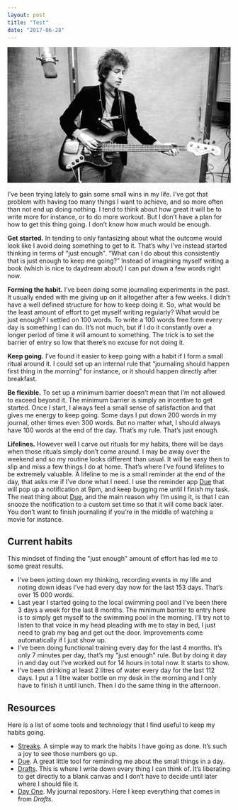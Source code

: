 ```yaml
---
layout: post
title: "Test"
date: "2017-06-28"
---
```


![Bob Dylan](dylan.jpg)

I’ve been trying lately to gain some small wins in my life. I’ve got that problem with having too many things I want to achieve, and so more often than not end up doing nothing. I tend to think about how great it will be to write more for instance, or to do more workout. But I don’t have a plan for how to get this thing going. I don’t know how much would be enough.

**Get started.** In tending to only fantasizing about what the outcome would look like I avoid doing something to get to it. That’s why I’ve instead started thinking in terms of "just enough". “What can I do about this consistently that is just enough to keep me going?” Instead of imagining myself writing a book (which is nice to daydream about) I can put down a few words right now.

**Forming the habit.** I’ve been doing some journaling experiments in the past. It usually ended with me giving up on it altogether after a few weeks. I didn’t have a well defined structure for how to keep doing it. So, what would be the least amount of effort to get myself writing regularly? What would be just enough? I settled on 100 words. To write a 100 words free form every day is something I can do. It’s not much, but if I do it constantly over a longer period of time it will amount to something. The trick is to set the barrier of entry so low that there’s no excuse for not doing it.

**Keep going.** I’ve found it easier to keep going with a habit if I form a small ritual around it. I could set up an internal rule that “journaling should happen first thing in the morning” for instance, or it should happen directly after breakfast.

**Be flexible.** To set up a minimum barrier doesn’t mean that I’m not allowed to exceed beyond it. The minimum barrier is simply an incentive to get started. Once I start, I always feel a small sense of satisfaction and that gives me energy to keep going. Some days I put down 200 words in my journal, other times even 300 words. But no matter what, I should always have 100 words at the end of the day. That’s my rule. That’s just enough.

**Lifelines.** However well I carve out rituals for my habits, there will be days when those rituals simply don’t come around. I may be away over the weekend and so my routine looks different than usual. It will be easy then to slip and miss a few things I do at home. That’s where I’ve found lifelines to be extremely valuable. A lifeline to me is a small reminder at the end of the day, that asks me if I’ve done what I need. I use the reminder app [Due](http://www.dueapp.com/) that will pop up a notification at 9pm, and keep bugging me until I finish my task. The neat thing about [Due](http://www.dueapp.com/), and the main reason why I’m using it, is that I can snooze the notification to a custom set time so that it will come back later. You don’t want to finish journaling if you’re in the middle of watching a movie for instance.

## Current habits
This mindset of finding the "just enough" amount of effort has led me to some great results.

- I’ve been jotting down my thinking, recording events in my life and noting down ideas I’ve had every day now for the last 153 days. That’s over 15 000 words.
- Last year I started going to the local swimming pool and I’ve been there 3 days a week for the last 8 months. The minimum barrier to entry here is to simply get myself to the swimming pool in the morning. I’ll try not to listen to that voice in my head pleading with me to stay in bed, I just need to grab my bag and get out the door. Improvements come automatically if I just show up.
- I’ve been doing functional training every day for the last 4 months. It’s only 7 minutes per day, that’s my "just enough" rule. But by doing it day in and day out I’ve worked out for 14 hours in total now. It starts to show.
- I’ve been drinking at least 2 litres of water every day for the last 112 days. I put a 1 litre water bottle on my desk in the morning and I only have to finish it until lunch. Then I do the same thing in the afternoon.

## Resources
Here is a list of some tools and technology that I find useful to keep my habits going.

- [Streaks](https://streaksapp.com/). A simple way to mark the habits I have going as done. It’s such a joy to see those numbers go up.
- [Due](http://www.dueapp.com/). A great little tool for reminding me about the small things in a day.
- [Drafts](http://agiletortoise.com/drafts/). This is where I write down every thing I can think of. It’s liberating to get directly to a blank canvas and I don’t have to decide until later where I should file it.
- [Day One](http://dayoneapp.com/). My journal repository. Here I keep everything that comes in from *Drafts*.
